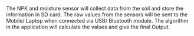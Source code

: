 The NPK and moisture sensor will collect data from the soil and store the information in SD card. The raw values from the sensors will be sent to the Mobile/ Laptop when connected via USB/ Bluetooth module. The algorithm in the application will calculate the values and give the final Output.
